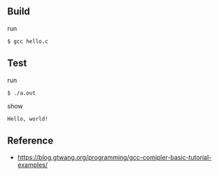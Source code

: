 

## Build

run

``` sh
$ gcc hello.c
```

## Test

run

``` sh
$ ./a.out
```

show

```
Hello, world!
```


## Reference

* https://blog.gtwang.org/programming/gcc-comipler-basic-tutorial-examples/
